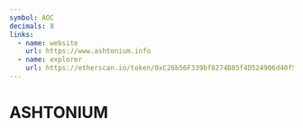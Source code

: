 ```yaml
---
symbol: AOC
decimals: 8
links:
  - name: website
    url: https://www.ashtonium.info
  - name: explorer
    url: https://etherscan.io/token/0xC26b56F339bf8274B85f4D524906d40f50163532
---
```


# ASHTONIUM
